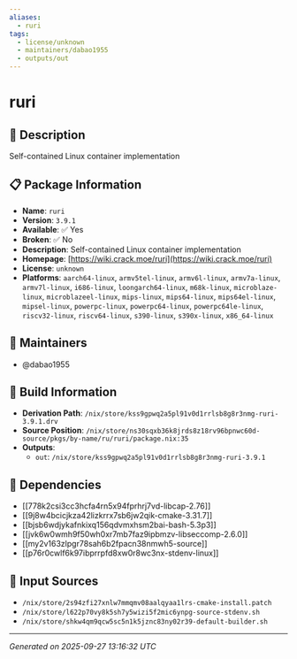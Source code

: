 ```yaml
---
aliases:
  - ruri
tags:
  - license/unknown
  - maintainers/dabao1955
  - outputs/out
---
```


# ruri

## 📝 Description

Self-contained Linux container implementation

## 📋 Package Information

- **Name**: `ruri`
- **Version**: `3.9.1`
- **Available**: ✅ Yes
- **Broken**: ✅ No
- **Description**: Self-contained Linux container implementation
- **Homepage**: [https://wiki.crack.moe/ruri](https://wiki.crack.moe/ruri)
- **License**: `unknown`
- **Platforms**: `aarch64-linux`, `armv5tel-linux`, `armv6l-linux`, `armv7a-linux`, `armv7l-linux`, `i686-linux`, `loongarch64-linux`, `m68k-linux`, `microblaze-linux`, `microblazeel-linux`, `mips-linux`, `mips64-linux`, `mips64el-linux`, `mipsel-linux`, `powerpc-linux`, `powerpc64-linux`, `powerpc64le-linux`, `riscv32-linux`, `riscv64-linux`, `s390-linux`, `s390x-linux`, `x86_64-linux`
## 👥 Maintainers

- @dabao1955


## 🔧 Build Information

- **Derivation Path**: `/nix/store/kss9gpwq2a5pl91v0d1rrlsb8g8r3nmg-ruri-3.9.1.drv`
- **Source Position**: `/nix/store/ns30sqxb36k8jrds8z18rv96bpnwc60d-source/pkgs/by-name/ru/ruri/package.nix:35`
- **Outputs**:
  - `out`:  `/nix/store/kss9gpwq2a5pl91v0d1rrlsb8g8r3nmg-ruri-3.9.1`

## 🔗 Dependencies

- [[778k2csi3cc3hcfa4rn5x94fprhrj7vd-libcap-2.76]]
- [[9j8w4bcicjkza42lizkrrx7sb6jw2qik-cmake-3.31.7]]
- [[bjsb6wdjykafnkixq156qdvmxhsm2bai-bash-5.3p3]]
- [[jvk6w0wmh9f50wh0xr7mb7faz9ipbmzv-libseccomp-2.6.0]]
- [[my2v163zlpgr78sah6b2fpacn38nmwh5-source]]
- [[p76r0cwlf6k97ibprrpfd8xw0r8wc3nx-stdenv-linux]]

## 📁 Input Sources

- `/nix/store/2s94zfi27xnlw7mmqmv08aalqyaa1lrs-cmake-install.patch`
- `/nix/store/l622p70vy8k5sh7y5wizi5f2mic6ynpg-source-stdenv.sh`
- `/nix/store/shkw4qm9qcw5sc5n1k5jznc83ny02r39-default-builder.sh`

---
*Generated on 2025-09-27 13:16:32 UTC*
